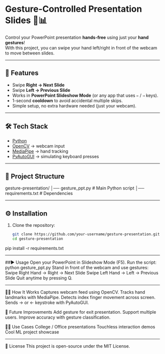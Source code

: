# Gesture-Controlled Presentation Slides 🎤📊

Control your PowerPoint presentation **hands-free** using just your **hand gestures**!  
With this project, you can swipe your hand left/right in front of the webcam to move between slides.

---

## 🚀 Features
- Swipe **Right → Next Slide**
- Swipe **Left → Previous Slide**
- Works in **PowerPoint Slideshow Mode** (or any app that uses `←` / `→` keys).
- 1-second **cooldown** to avoid accidental multiple skips.
- Simple setup, no extra hardware needed (just your webcam).

---

## 🛠 Tech Stack
- [Python](https://www.python.org/)
- [OpenCV](https://opencv.org/) → webcam input
- [MediaPipe](https://developers.google.com/mediapipe) → hand tracking
- [PyAutoGUI](https://pyautogui.readthedocs.io/) → simulating keyboard presses

---

## 📂 Project Structure
gesture-presentation/
│── gesture_ppt.py # Main Python script
│── requirements.txt # Dependencies

---

## ⚙️ Installation

1. Clone the repository:
   ```bash
   git clone https://github.com/your-username/gesture-presentation.git
   cd gesture-presentation
pip install -r requirements.txt

---


##▶️ Usage
Open your PowerPoint in Slideshow Mode (F5).
Run the script:
    python gesture_ppt.py
Stand in front of the webcam and use gestures:
Swipe Right Hand → Right → Next Slide
Swipe Left Hand → Left → Previous Slide
Quit anytime by pressing Q.

---

🧑‍💻 How It Works
Captures webcam feed using OpenCV.
Tracks hand landmarks with MediaPipe.
Detects index finger movement across screen.
Sends → or ← keystroke with PyAutoGUI.

📝 Future Improvements
Add gesture for exit presentation.
Support multiple users.
Improve accuracy with gesture classification.

👨‍🏫 Use Cases
College / Office presentations
Touchless interaction demos
Cool ML project showcase

---

📜 License
This project is open-source under the MIT License.

